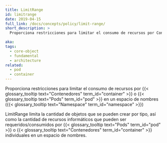 ```yaml
---
title: LimitRange
id: limitrange
date: 2019-04-15
full_link: /docs/concepts/policy/limit-range/
short_description: >
  Proporciona restricciones para limitar el consumo de recursos por Contenedores o Pods en un espacio de nombres

aka:
tags:
  - core-object
  - fundamental
  - architecture
related:
  - pod
  - container
---
```


Proporciona restricciones para limitar el consumo de recursos por {{< glossary_tooltip text="Contenedores" term_id="container" >}} o {{< glossary_tooltip text="Pods" term_id="pod" >}} en un espacio de nombres ({{< glossary_tooltip text="Namespace" term_id="namespace" >}})

<!--more-->

LimitRange limita la cantidad de objetos que se pueden crear por tipo, así como la cantidad de recursos informáticos que pueden ser requeridos/consumidos por {{< glossary_tooltip text="Pods" term_id="pod" >}} o {{< glossary_tooltip text="Contenedores" term_id="container" >}} individuales en un espacio de nombres.
